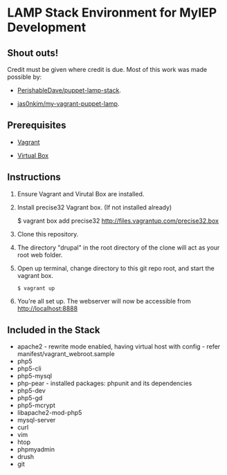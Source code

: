 # LAMP Stack Environment for MyIEP Development

## Shout outs!

Credit must be given where credit is due. Most of this work was made possible by:

* [PerishableDave/puppet-lamp-stack](https://github.com/PerishableDave/puppet-lamp-stack).

* [jas0nkim/my-vagrant-puppet-lamp](https://github.com/jas0nkim/my-vagrant-puppet-lamp).

## Prerequisites

* [Vagrant](http://www.vagrantup.com/)

* [Virtual Box](https://www.virtualbox.org/)

## Instructions


1. Ensure Vagrant and Virutal Box are installed.

2. Install precise32 Vagrant box. (If not installed already)

	$ vagrant box add precise32 http://files.vagrantup.com/precise32.box

3. Clone this repository.

4. The directory "drupal" in the root directory of the clone will act as your root web folder.

5. Open up terminal, change directory to this git repo root, and start the vagrant box.

	`$ vagrant up`

6. You're all set up. The webserver will now be accessible from [http://localhost:8888](http://localhost:8888)


## Included in the Stack

* apache2 - rewrite mode enabled, having virtual host with config - refer manifest/vagrant_webroot.sample
* php5
* php5-cli
* php5-mysql
* php-pear - installed packages: phpunit and its dependencies
* php5-dev
* php5-gd
* php5-mcrypt
* libapache2-mod-php5
* mysql-server
* curl
* vim
* htop
* phpmyadmin
* drush
* git
